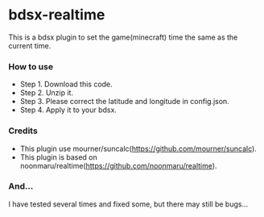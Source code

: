 # bdsx-realtime
This is a bdsx plugin to set the game(minecraft) time the same as the current time.

### How to use
- Step 1. Download this code.
- Step 2. Unzip it.
- Step 3. Please correct the latitude and longitude in config.json.
- Step 4. Apply it to your bdsx.

### Credits
- This plugin use mourner/suncalc(https://github.com/mourner/suncalc).
- This plugin is based on noonmaru/realtime(https://github.com/noonmaru/realtime).

### And...
I have tested several times and fixed some, but there may still be bugs...
